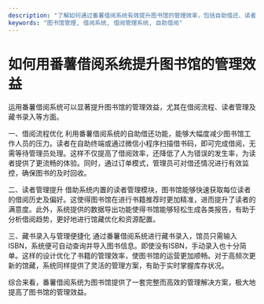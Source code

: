 ```yaml
---
description: "了解如何通过番薯借阅系统有效提升图书馆的管理效率，包括自助借还、读者管理和藏书录入等功能。"
keywords: "图书馆管理, 借阅系统, 借阅管理系统, 自助借阅"
---
```

# 如何用番薯借阅系统提升图书馆的管理效益

运用番薯借阅系统可以显著提升图书馆的管理效益，尤其在借阅流程、读者管理及藏书录入等方面。

一、借阅流程优化
利用番薯借阅系统的自助借还功能，能够大幅度减少图书馆工作人员的压力。读者在自助终端或通过微信小程序扫描借书码，即可完成借阅，无需等待管理员处理。这样不仅提高了借阅效率，还降低了人为错误的发生率，为读者提供了更流畅的体验。同时，通过订单模式，管理员可对借还情况进行有效监控，确保图书的及时回收。

二、读者管理提升
借助系统内置的读者管理模块，图书馆能够快速获取每位读者的借阅历史及偏好。这使得图书馆在进行书籍推荐时更加精准，进而提升了读者的满意度。此外，系统提供的数据导出功能使得书馆能够轻松生成各类报告，有助于分析借阅趋势，更好地进行馆藏优化和资源配置。

三、藏书录入与管理便捷化
通过番薯借阅系统进行藏书录入，馆员只需输入ISBN，系统便可自动查询并导入图书信息。即使没有ISBN，手动录入也十分简单。这样的设计优化了书籍的管理效率，使图书馆的运营更加顺畅。对于高频次更新的馆藏，系统同样提供了灵活的管理方案，有助于实时掌握库存状况。

综合来看，番薯借阅系统为图书馆提供了一套完整而高效的管理解决方案，极大地提高了图书馆的管理效益。
